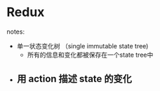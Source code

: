 # Redux

notes:  
- 单一状态变化树 （single immutable state tree)
    - 所有的信息和变化都被保存在一个state tree中
- 用 action 描述 state 的变化
    - 

